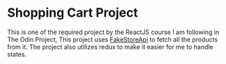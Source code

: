 # Shopping Cart Project

This is one of the required project by the ReactJS course I am following in The Odin Project,
This project uses [FakeStoreApi](https://fakestoreapi.com/) to fetch all the products from it.
The project also utilizes redux to make it easier for me to handle states.
